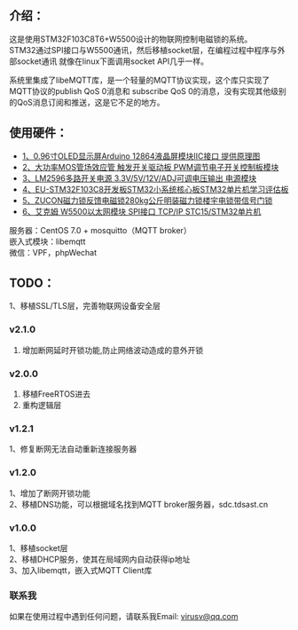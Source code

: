 ## 介绍：
这是使用STM32F103C8T6+W5500设计的物联网控制电磁锁的系统。  
STM32通过SPI接口与W5500通讯，然后移植socket层，在编程过程中程序与外部socket通讯
就像在linux下面调用socket API几乎一样。  

系统里集成了libeMQTT库，是一个轻量的MQTT协议实现，这个库只实现了MQTT协议的publish QoS 0消息和
subscribe QoS 0的消息，没有实现其他级别的QoS消息订阅和推送，这是它不足的地方。  

## 使用硬件：  

* [1、0.96寸OLED显示屏Arduino 12864液晶屏模块IIC接口 提供原理图](https://detail.tmall.com/item.htm?spm=a230r.1.14.13.5913092etxEcFs&id=531082889483&cm_id=140105335569ed55e27b&abbucket=7)  
* [2、大功率MOS管场效应管 触发开关驱动板 PWM调节电子开关控制板模块](https://detail.tmall.com/item.htm?id=535354446438&_u=t2dmg8j26111)
* [3、LM2596多路开关电源 3.3V/5V/12V/ADJ可调电压输出 电源模块](https://item.taobao.com/item.htm?id=525275474884&_u=t2dmg8j26111)
* [4、EU-STM32F103C8开发板STM32小系统核心板STM32单片机学习评估板](https://item.taobao.com/item.htm?spm=a1z10.5-c.w4002-4286033451.20.21490a4fih9UQ9&id=39907173191)
* [5、ZUCON磁力锁反馈电磁锁280kg公斤明装磁力锁楼宇电锁带信号门锁](https://item.taobao.com/item.htm?id=19933084848&_u=t2dmg8j26111)
* [6、艾克姆 W5500以太网模块 SPI接口 TCP/IP STC15/STM32单片机](https://item.taobao.com/item.htm?id=535409082707&_u=t2dmg8j26111)

服务器：CentOS 7.0 + mosquitto（MQTT broker）  
嵌入式模块：libemqtt  
微信：VPF，phpWechat  

## TODO：  
1、移植SSL/TLS层，完善物联网设备安全层

### v2.1.0
1. 增加断网延时开锁功能,防止网络波动造成的意外开锁

### v2.0.0
1. 移植FreeRTOS进去
2. 重构逻辑层

### v1.2.1  
1、修复断网无法自动重新连接服务器

### v1.2.0   
1、增加了断网开锁功能  
2、移植DNS功能，可以根据域名找到MQTT broker服务器，sdc.tdsast.cn

### v1.0.0  
1、移植socket层  
2、移植DHCP服务，使其在局域网内自动获得ip地址  
3、加入libemqtt，嵌入式MQTT Client库  


### 联系我
如果在使用过程中遇到任何问题，请联系我Email: virusv@qq.com
